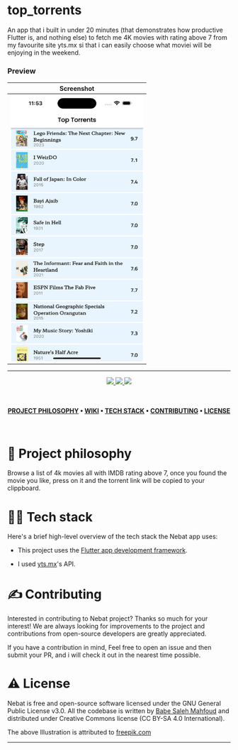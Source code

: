 # top_torrents

An app that i built in under 20 minutes (that demonstrates how productive Flutter is, and nothing else) to fetch me 4K movies with rating above 7 from my favourite site yts.mx si that i can easily choose what moviei will be enjoying in the weekend.

### Preview

| Screenshot  |
| :-------------------------------------:|
| <img src="screenshots/screenshot.png" width="300" height="600"> |

---

<div align='center'>
  
<a href='https://github.com/babe-saleh-mahfoud/top_torrents/releases'>
  
<img src='https://img.shields.io/github/v/release/babe-saleh-mahfoud/top_torrent?color=%23FDD835&label=version&style=for-the-badge'>
  
</a>
  
<a href='https://github.com/babe-saleh-mahfoud/top_torrent/blob/main/LICENSE'>
  
<img src='https://img.shields.io/github/license/babe-saleh-mahfoud/top_torrent?style=for-the-badge'>
  
</a>
  <img src='https://img.shields.io/badge/Dart-0175C2?style=for-the-badge&logo=dart&logoColor=white'>
</div>

<br />

<br />

<div align="center">

**[PROJECT PHILOSOPHY](https://github.com/babe-saleh-mahfoud/Nebat#-project-philosophy) •
[WIKI](https://github.com/babe-saleh-mahfoud/Nebat#-wiki) •
[TECH STACK](https://github.com/babe-saleh-mahfoud/Nebat#-tech-stack) •
[CONTRIBUTING](https://github.com/babe-saleh-mahfoud/Nebat#%EF%B8%8F-contributing) •
[LICENSE](https://github.com/babe-saleh-mahfoud/Nebat#%EF%B8%8F-license)**

</div>

<br />

# 🧐 Project philosophy

Browse a list of 4k movies all with IMDB rating above 7,
once you found the movie you like, press on it and the torrent link will be copied to your clippboard.

# 👨‍💻 Tech stack

Here's a brief high-level overview of the tech stack the Nebat app uses:

- This project uses the [Flutter app development framework](https://flutter.dev/).

- I used [yts.mx](https://yts.mx/api)'s API.

# ✍️ Contributing

Interested in contributing to Nebat project? Thanks so much for your interest! We are always looking for improvements to the project and contributions from open-source developers are greatly appreciated.

If you have a contribution in mind, Feel free to open an issue and then submit your PR, and i will check it out in the nearest time possible.

# ⚠️ License

Nebat is free and open-source software licensed under the GNU General Public License v3.0. All the codebase is written by [Babe Saleh Mahfoud](https://github.com/babe-saleh-mahfoud) and distributed under Creative Commons license (CC BY-SA 4.0 International).

The above Illustration is attributed to [freepik.com](https://www.freepik.com/)
<br />

---

